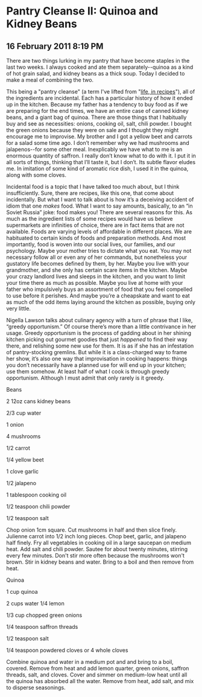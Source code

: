 # Pantry Cleanse II: Quinoa and Kidney Beans
## 16 February 2011 8:19 PM

There are two things lurking in my pantry that have become staples in the last two weeks. I always cooked and ate them separately--quinoa as a kind of hot grain salad, and kidney beans as a thick soup. Today I decided to make a meal of combining the two.

This being a "pantry cleanse" (a term I've lifted from "[life, in recipes][1]"), all of the ingredients are incidental. Each has a particular history of how it ended up in the kitchen. Because my father has a tendency to buy food as if we are preparing for the end times, we have an entire case of canned kidney beans, and a giant bag of quinoa. There are those things that I habitually buy and see as necessities: onions, cooking oil, salt, chili powder. I bought the green onions because they were on sale and I thought they might encourage me to improvise. My brother and I got a yellow beet and carrots for a salad some time ago. I don’t remember why we had mushrooms and jalapenos--for some other meal. Inexplicably we have what to me is an enormous quantity of saffron. I really don’t know what to do with it. I put it in all sorts of things, thinking that I’ll taste it, but I don’t. Its subtle flavor eludes me. In imitation of some kind of aromatic rice dish, I used it in the quinoa, along with some cloves.

Incidental food is a topic that I have talked too much about, but I think insufficiently. Sure, there are recipes, like this one, that come about incidentally. But what I want to talk about is how it’s a deceiving accident of idiom that one _makes_ food. What I want to say amounts, basically, to an “in Soviet Russia” joke: food makes you! There are several reasons for this. As much as the ingredient lists of some recipes would have us believe supermarkets are infinities of choice, there are in fact items that are not available. Foods are varying levels of affordable in different places. We are habituated to certain kinds of foods and preparation methods. And most importantly, food is woven into our social lives, our families, and our psychology. Maybe your mother tries to dictate what you eat. You may not necessary follow all or even any of her commands, but nonetheless your gustatory life becomes defined by them, by her. Maybe you live with your grandmother, and she only has certain scare items in the kitchen. Maybe your crazy landlord lives and sleeps in the kitchen, and you want to limit your time there as much as possible. Maybe you live at home with your father who impulsively buys an assortment of food that you feel compelled to use before it perishes. And maybe you’re a cheapskate and want to eat as much of the odd items laying around the kitchen as possible, buying only very little.

Nigella Lawson talks about culinary agency with a turn of phrase that I like, “greedy opportunism.” Of course there’s more than a little contrivance in her usage. Greedy opportunism is the process of gadding about in her shining kitchen picking out gourmet goodies that just _happened_ to find their way there, and relishing some new use for them. It is as if she has an infestation of pantry-stocking gremlins. But while it is a class-charged way to frame her show, it’s also one way that improvisation in cooking happens: things you don’t necessarily have a planned use for will end up in your kitchen; use them somehow. At least half of what I cook is through greedy opportunism. Although I must admit that only rarely is it greedy.



Beans

2 12oz cans kidney beans

2/3 cup water

1 onion

4 mushrooms

1/2 carrot

1/4 yellow beet

1 clove garlic

1/2 jalapeno

1 tablespoon cooking oil

1/2 teaspoon chili powder

1/2 teaspoon salt




Chop onion 1cm square. Cut mushrooms in half and then slice finely. Julienne carrot into 1/2 inch long pieces. Chop beet, garlic, and jalapeno half finely. Fry all vegetables in cooking oil in a large saucepan on medium heat. Add salt and chili powder. Sautee for about twenty minutes, stirring every few minutes. Don't stir more often because the mushrooms won't brown. Stir in kidney beans and water. Bring to a boil and then remove from heat.




Quinoa

1 cup quinoa

2 cups water
1/4 lemon

1/3 cup chopped green onions

1/4 teaspoon saffron threads

1/2 teaspoon salt

1/4 teaspoon powdered cloves or 4 whole cloves




Combine quinoa and water in a medium pot and and bring to a boil, covered. Remove from heat and add lemon quarter, green onions, saffron threads, salt, and cloves. Cover and simmer on medium-low heat until all the quinoa has absorbed all the water. Remove from heat, add salt, and mix to disperse seasonings.

   [1]: http://www.lifeinrecipes.com/2011/01/pantry-cleanse-brown-rice-beet-risotto.html
